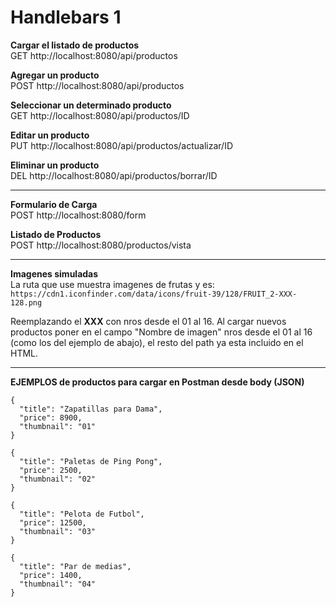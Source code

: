 # Handlebars 1

**Cargar el listado de productos**<br/>
GET http://localhost:8080/api/productos

**Agregar un producto**<br/>
POST http://localhost:8080/api/productos

**Seleccionar un determinado producto**<br/>
GET http://localhost:8080/api/productos/ID

**Editar un producto**<br/>
PUT http://localhost:8080/api/productos/actualizar/ID

**Eliminar un producto**<br/>
DEL http://localhost:8080/api/productos/borrar/ID

***

**Formulario de Carga**<br/>
POST http://localhost:8080/form

**Listado de Productos**<br/>
POST http://localhost:8080/productos/vista

***

**Imagenes simuladas**<br />
La ruta que use muestra imagenes de frutas y es:<br />
```https://cdn1.iconfinder.com/data/icons/fruit-39/128/FRUIT_2-XXX-128.png```

Reemplazando el **XXX** con nros desde el 01 al 16.
Al cargar nuevos productos poner en el campo "Nombre de imagen" nros desde el 01 al 16 (como los del ejemplo de abajo), el resto del path ya esta incluido en el HTML.

***

**EJEMPLOS de productos para cargar en Postman desde body (JSON)**
```
{
  "title": "Zapatillas para Dama",
  "price": 8900,
  "thumbnail": "01"
}

{
  "title": "Paletas de Ping Pong",
  "price": 2500,
  "thumbnail": "02"
}

{
  "title": "Pelota de Futbol",
  "price": 12500,
  "thumbnail": "03"
}

{
  "title": "Par de medias",
  "price": 1400,
  "thumbnail": "04"
}
```